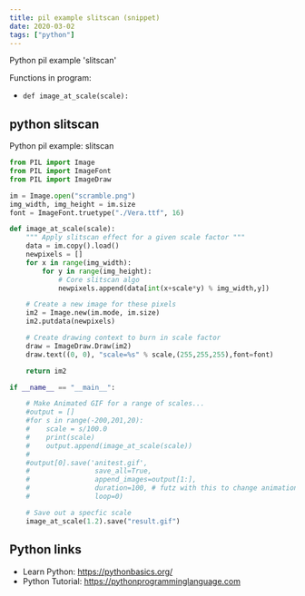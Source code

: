 ```yaml
---
title: pil example slitscan (snippet)
date: 2020-03-02
tags: ["python"]
---
```

Python pil example 'slitscan'

Functions in program: 
* `def image_at_scale(scale):`

## python slitscan

Python pil example: slitscan

```python
from PIL import Image
from PIL import ImageFont
from PIL import ImageDraw

im = Image.open("scramble.png")
img_width, img_height = im.size
font = ImageFont.truetype("./Vera.ttf", 16)

def image_at_scale(scale):
    """ Apply slitscan effect for a given scale factor """
    data = im.copy().load()
    newpixels = []
    for x in range(img_width):
        for y in range(img_height):
            # Core slitscan algo
            newpixels.append(data[int(x+scale*y) % img_width,y])

    # Create a new image for these pixels
    im2 = Image.new(im.mode, im.size)
    im2.putdata(newpixels)

    # Create drawing context to burn in scale factor
    draw = ImageDraw.Draw(im2)
    draw.text((0, 0), "scale=%s" % scale,(255,255,255),font=font)

    return im2

if __name__ == "__main__":

    # Make Animated GIF for a range of scales...
    #output = []
    #for s in range(-200,201,20):
    #    scale = s/100.0
    #    print(scale)
    #    output.append(image_at_scale(scale))
    #
    #output[0].save('anitest.gif',
    #                save_all=True,
    #                append_images=output[1:],
    #                duration=100, # futz with this to change animation speed
    #                loop=0)

    # Save out a specfic scale
    image_at_scale(1.2).save("result.gif")


```

## Python links

- Learn Python: https://pythonbasics.org/
- Python Tutorial: https://pythonprogramminglanguage.com
